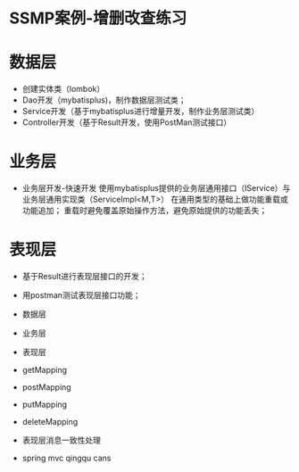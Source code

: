 # SSMP案例-增删改查练习

# 数据层
- 创建实体类（lombok）
- Dao开发（mybatisplus)，制作数据层测试类；
- Service开发（基于mybatisplus进行增量开发，制作业务层测试类）
- Controller开发（基于Result开发，使用PostMan测试接口）

# 业务层
- 业务层开发-快速开发
  使用mybatisplus提供的业务层通用接口（IService<T>）与业务层通用实现类（ServiceImpl<M,T>）
  在通用类型的基础上做功能重载或功能追加；
  重载时避免覆盖原始操作方法，避免原始提供的功能丢失；

# 表现层
- 基于Result进行表现层接口的开发；
- 用postman测试表现层接口功能；

- 数据层
- 业务层
- 表现层

- getMapping
- postMapping
- putMapping
- deleteMapping

- 表现层消息一致性处理
- spring mvc qingqu cans